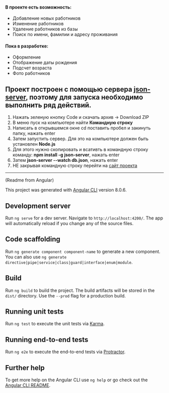 <h4>В проекте есть возможность:</h4>
<ul>
  <li>Добавление новых работников</li>
  <li>Изменение работников</li>
  <li>Удаление работников из базы</li>
  <li>Поиск по имени, фамилии и адресу проживания</li>
</ul>

<h4>Пока в разработке:</h4>
<ul>
  <li>Оформление</li>
  <li>Отображение даты рождения</li>
  <li>Подсчет возраста</li>
  <li>Фото работников</li>
</ul>

<h2>Проeкт построен с помощью сервера <a href="https://github.com/typicode/json-server">json-server</a>, поэтому для запуска необходимо выполнить ряд действий.</h2>
<ol>
  <li>Нажать зеленую кнопку Code и скачать архив -> Download ZIP</li>
  <li>В меню пуск на компьютере найти <b>Командную строку</b></li>
  <li>Написать в открывшемся окне cd поставить пробел и закинуть папку, нажать enter</li>
  <li>Затем запустить сервер. Для это на компьютере должен быть установлен <b>Node.js</b></li>
  <li>Для этого нужно скопировать и всативть в командную строку команду: <b>npm install -g json-server</b>, нажать enter</li>
  <li>Затем <b>json-server --watch db.json</b>, нажать enter</li>
  <li>НЕ закрывая командную строку перейти на <a href="https://umikitsune.github.io/Workers_base/">сайт проекта<a></li>
</ol>












------------------------------------------------------------------------------------------------------------------------------------------------------------------------------

(Readme from Angular)

This project was generated with [Angular CLI](https://github.com/angular/angular-cli) version 8.0.6.

## Development server

Run `ng serve` for a dev server. Navigate to `http://localhost:4200/`. The app will automatically reload if you change any of the source files.

## Code scaffolding

Run `ng generate component component-name` to generate a new component. You can also use `ng generate directive|pipe|service|class|guard|interface|enum|module`.

## Build

Run `ng build` to build the project. The build artifacts will be stored in the `dist/` directory. Use the `--prod` flag for a production build.

## Running unit tests

Run `ng test` to execute the unit tests via [Karma](https://karma-runner.github.io).

## Running end-to-end tests

Run `ng e2e` to execute the end-to-end tests via [Protractor](http://www.protractortest.org/).

## Further help

To get more help on the Angular CLI use `ng help` or go check out the [Angular CLI README](https://github.com/angular/angular-cli/blob/master/README.md).
